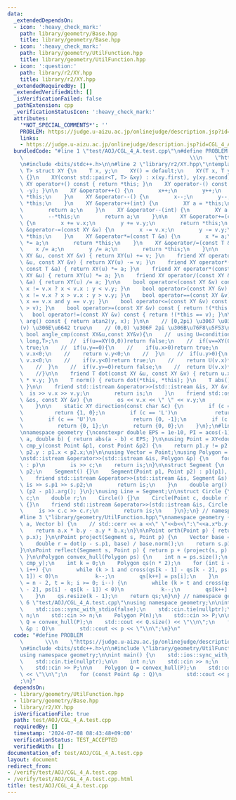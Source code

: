 ```yaml
---
data:
  _extendedDependsOn:
  - icon: ':heavy_check_mark:'
    path: library/geometry/Base.hpp
    title: library/geometry/Base.hpp
  - icon: ':heavy_check_mark:'
    path: library/geometry/UtilFunction.hpp
    title: library/geometry/UtilFunction.hpp
  - icon: ':question:'
    path: library/r2/XY.hpp
    title: library/r2/XY.hpp
  _extendedRequiredBy: []
  _extendedVerifiedWith: []
  _isVerificationFailed: false
  _pathExtension: cpp
  _verificationStatusIcon: ':heavy_check_mark:'
  attributes:
    '*NOT_SPECIAL_COMMENTS*': ''
    PROBLEM: https://judge.u-aizu.ac.jp/onlinejudge/description.jsp?id=CGL_4_A
    links:
    - https://judge.u-aizu.ac.jp/onlinejudge/description.jsp?id=CGL_4_A
  bundledCode: "#line 1 \"test/AOJ/CGL_4_A.test.cpp\"\n#define PROBLEM           \
    \                                                     \\\n    \"https://judge.u-aizu.ac.jp/onlinejudge/description.jsp?id=CGL_4_A\"\
    \n#include <bits/stdc++.h>\n\n#line 2 \"library/r2/XY.hpp\"\ntemplate <typename\
    \ T> struct XY {\n    T x, y;\n    XY() = default;\n    XY(T x, T y) : x(x), y(y)\
    \ {}\n    XY(const std::pair<T, T> &xy) : x(xy.first), y(xy.second) {}\n\n   \
    \ XY operator+() const { return *this; }\n    XY operator-() const { return XY(-x,\
    \ -y); }\n\n    XY &operator++() {\n        x++;\n        y++;\n        return\
    \ *this;\n    }\n    XY &operator--() {\n        x--;\n        y--;\n        return\
    \ *this;\n    }\n    XY &operator++(int) {\n        XY a = *this;\n        ++*this;\n\
    \        return a;\n    }\n    XY &operator--(int) {\n        XY a = *this;\n\
    \        --*this;\n        return a;\n    }\n\n    XY &operator+=(const XY &v)\
    \ {\n        x += v.x;\n        y += v.y;\n        return *this;\n    }\n    XY\
    \ &operator-=(const XY &v) {\n        x -= v.x;\n        y -= v.y;\n        return\
    \ *this;\n    }\n    XY &operator*=(const T &a) {\n        x *= a;\n        y\
    \ *= a;\n        return *this;\n    }\n    XY &operator/=(const T &a) {\n    \
    \    x /= a;\n        y /= a;\n        return *this;\n    }\n\n    friend XY operator+(const\
    \ XY &u, const XY &v) { return XY(u) += v; }\n    friend XY operator-(const XY\
    \ &u, const XY &v) { return XY(u) -= v; }\n    friend XY operator*(const XY &u,\
    \ const T &a) { return XY(u) *= a; }\n    friend XY operator*(const T &a, const\
    \ XY &u) { return XY(u) *= a; }\n    friend XY operator/(const XY &u, const T\
    \ &a) { return XY(u) /= a; }\n\n    bool operator<(const XY &v) const { return\
    \ x != v.x ? x < v.x : y < v.y; }\n    bool operator>(const XY &v) const { return\
    \ x != v.x ? x > v.x : y > v.y; }\n    bool operator==(const XY &v) const { return\
    \ x == v.x and y == v.y; }\n    bool operator<=(const XY &v) const { return !(*this\
    \ > v); }\n    bool operator>=(const XY &v) const { return !(*this < v); }\n \
    \   bool operator!=(const XY &v) const { return !(*this == v); }\n\n    double\
    \ arg() const { return atan2(y, x); }\n\n    // [0,2pi) \u3067 \u03B8(u)<\u03B8\
    (v) \u306E\u6642 true\n    // (0,0) \u306F 2pi \u306B\u76F8\u5F53\n    // static\
    \ bool angle_cmp(const XY&u,const XY&v){\n    //  using U=conditional_t< is_same_v<T,int>,long\
    \ long,T>;\n    //  if(u==XY(0,0))return false;\n    //  if(v==XY(0,0))return\
    \ true;\n    //  if(u.y==0){\n    //    if(u.x>0)return true;\n    //    if(v.y==0)return\
    \ v.x<0;\n    //    return v.y<0;\n    //  }\n    //  if(u.y>0){\n    //    if(v.y==0)return\
    \ v.x<0;\n    //    if(v.y<0)return true;\n    //    return U(v.x)*u.y <= U(u.x)*v.y;\n\
    \    //  }\n    //  if(v.y>=0)return false;\n    //  return U(v.x)*u.y <= U(u.x)*v.y;\n\
    \    //}\n\n    friend T dot(const XY &u, const XY &v) { return u.x * v.x + u.y\
    \ * v.y; }\n    T norm() { return dot(*this, *this); }\n    T abs() { return sqrt(norm());\
    \ }\n\n    friend std::istream &operator>>(std::istream &is, XY &v) {\n      \
    \  is >> v.x >> v.y;\n        return is;\n    }\n    friend std::ostream &operator<<(std::ostream\
    \ &os, const XY &v) {\n        os << v.x << \" \" << v.y;\n        return os;\n\
    \    }\n\n    static XY direction(const char &c) {\n        if (c == 'R')\n  \
    \          return {1, 0};\n        if (c == 'L')\n            return {-1, 0};\n\
    \        if (c == 'U')\n            return {0, -1};\n        if (c == 'D')\n \
    \           return {0, 1};\n        return {0, 0};\n    }\n};\n#line 3 \"library/geometry/Base.hpp\"\
    \nnamespace geometry {\nconstexpr double EPS = 1e-10, PI = acos(-1);\n\nbool is_equal(double\
    \ a, double b) { return abs(a - b) < EPS; }\n\nusing Point = XY<double>;\nbool\
    \ cmp_y(const Point &p1, const Point &p2) {\n    return p1.y != p2.y ? p1.y <\
    \ p2.y : p1.x < p2.x;\n}\n\nusing Vector = Point;\nusing Polygon = std::vector<Point>;\n\
    \nstd::istream &operator>>(std::istream &is, Polygon &p) {\n    for (Point &c\
    \ : p)\n        is >> c;\n    return is;\n}\n\nstruct Segment {\n    Point p1,\
    \ p2;\n    Segment() {}\n    Segment(Point p1, Point p2) : p1(p1), p2(p2) {}\n\
    \    friend std::istream &operator>>(std::istream &is, Segment &s) {\n       \
    \ is >> s.p1 >> s.p2;\n        return is;\n    }\n    double arg() const { return\
    \ (p2 - p1).arg(); }\n};\nusing Line = Segment;\n\nstruct Circle {\n    Point\
    \ c;\n    double r;\n    Circle() {}\n    Circle(Point c, double r) : c(c), r(r)\
    \ {}\n    friend std::istream &operator>>(std::istream &is, Circle &c) {\n   \
    \     is >> c.c >> c.r;\n        return is;\n    }\n};\n} // namespace geometry\n\
    #line 3 \"library/geometry/UtilFunction.hpp\"\nnamespace geometry {\ndouble cross(Vector\
    \ a, Vector b) {\n    // std::cerr << a <<\" \"<<b<<\":\"<<a.x*b.y-a.y*b.x<<endl;\n\
    \    return a.x * b.y - a.y * b.x;\n}\n\nPoint orth(Point p) { return Point(-p.y,\
    \ p.x); }\n\nPoint project(Segment s, Point p) {\n    Vector base = s.p2 - s.p1;\n\
    \    double r = dot(p - s.p1, base) / base.norm();\n    return s.p1 + base * r;\n\
    }\n\nPoint reflect(Segment s, Point p) { return p + (project(s, p) - p) * 2.0;\
    \ }\n\nPolygon convex_hull(Polygon ps) {\n    int n = ps.size();\n    std::ranges::sort(ps,\
    \ cmp_y);\n    int k = 0;\n    Polygon qs(n * 2);\n    for (int i = 0; i < n;\
    \ i++) {\n        while (k > 1 and cross(qs[k - 1] - qs[k - 2], ps[i] - qs[k -\
    \ 1]) < 0)\n            k--;\n        qs[k++] = ps[i];\n    }\n    for (int i\
    \ = n - 2, t = k; i >= 0; i--) {\n        while (k > t and cross(qs[k - 1] - qs[k\
    \ - 2], ps[i] - qs[k - 1]) < 0)\n            k--;\n        qs[k++] = ps[i];\n\
    \    }\n    qs.resize(k - 1);\n    return qs;\n}\n} // namespace geometry\n#line\
    \ 6 \"test/AOJ/CGL_4_A.test.cpp\"\nusing namespace geometry;\n\nint main() {\n\
    \    std::ios::sync_with_stdio(false);\n    std::cin.tie(nullptr);\n\n    int\
    \ n;\n    std::cin >> n;\n    Polygon P(n);\n    std::cin >> P;\n\n    Polygon\
    \ Q = convex_hull(P);\n    std::cout << Q.size() << \"\\n\";\n    for (const Point\
    \ &p : Q)\n        std::cout << p << \"\\n\";\n}\n"
  code: "#define PROBLEM                                                         \
    \       \\\n    \"https://judge.u-aizu.ac.jp/onlinejudge/description.jsp?id=CGL_4_A\"\
    \n#include <bits/stdc++.h>\n\n#include \"library/geometry/UtilFunction.hpp\"\n\
    using namespace geometry;\n\nint main() {\n    std::ios::sync_with_stdio(false);\n\
    \    std::cin.tie(nullptr);\n\n    int n;\n    std::cin >> n;\n    Polygon P(n);\n\
    \    std::cin >> P;\n\n    Polygon Q = convex_hull(P);\n    std::cout << Q.size()\
    \ << \"\\n\";\n    for (const Point &p : Q)\n        std::cout << p << \"\\n\"\
    ;\n}"
  dependsOn:
  - library/geometry/UtilFunction.hpp
  - library/geometry/Base.hpp
  - library/r2/XY.hpp
  isVerificationFile: true
  path: test/AOJ/CGL_4_A.test.cpp
  requiredBy: []
  timestamp: '2024-07-08 08:43:48+09:00'
  verificationStatus: TEST_ACCEPTED
  verifiedWith: []
documentation_of: test/AOJ/CGL_4_A.test.cpp
layout: document
redirect_from:
- /verify/test/AOJ/CGL_4_A.test.cpp
- /verify/test/AOJ/CGL_4_A.test.cpp.html
title: test/AOJ/CGL_4_A.test.cpp
---
```


